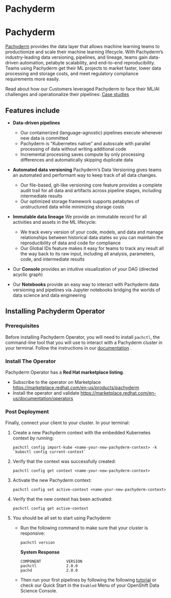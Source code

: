 # Pachyderm

# Pachyderm

[Pachyderm](https://www.pachyderm.com/) provides the data layer that allows machine learning teams to productionize and scale their machine learning lifecycle. With Pachyderm’s industry-leading data versioning, pipelines, and lineage, teams gain data-driven automation, petabyte scalability, and end-to-end reproducibility. Teams using Pachyderm get their ML projects to market faster, lower data processing and storage costs, and meet regulatory compliance requirements more easily.

Read about how our Customers leveraged Pachyderm to face their ML/AI challenges and operationalize their pipelines: [Case studies](https://www.pachyderm.com/case-studies/)

## Features include

- **Data-driven pipelines**
    - Our containerized (language-agnostic) pipelines execute whenever new data is committed
    - Pachyderm is "Kubernetes native" and autoscale with parallel processing of data without writing additional code
    - Incremental processing saves compute by only processing differences and automatically skipping duplicate data

- **Automated data versioning**
    Pachyderm’s Data Versioning gives teams an automated and performant way to keep track of all data changes.
    - Our file-based, git-like versioning core feature provides a complete audit trail for all data and artifacts across pipeline stages, including intermediate results
    - Our optimized storage framework supports petabytes of unstructured data while minimizing storage costs

- **Immutable data lineage**
    We provide an immutable record for all activities and assets in the ML lifecycle:
    - We track every version of your code, models, and data and manage relationships between historical data states so you can maintain the reproducibility of data and code for compliance
    - Our Global IDs feature makes it easy for teams to track any result all the way back to its raw input, including all analysis, parameters, code, and intermediate results

- Our **Console** provides an intuitive visualization of your DAG (directed acyclic graph)

- Our **Notebooks** provide an easy way to interact with Pachyderm data versioning and pipelines via Jupyter notebooks bridging the worlds of data science and data engineering


## Installing Pachyderm Operator

### Prerequisites
Before installing Pachyderm Operator, you will need to install `pachctl`, the command-line tool that you will use to interact with a Pachyderm cluster in your terminal.
Follow the instructions in our [documentation](https://docs.pachyderm.com/2.0.x-rc/getting_started/local_installation/#install-pachctl) .

### Install The Operator
Pachyderm Operator has a **Red Hat marketplace listing**.

- Subscribe to the operator on Marketplace
  https://marketplace.redhat.com/en-us/products/pachyderm
- Install the operator and validate
  https://marketplace.redhat.com/en-us/documentation/operators

### Post Deployment
Finally, connect your client to your cluster.
In your terminal:

1. Create a new Pachyderm context with the embedded Kubernetes context by running:

    ```
    pachctl config import-kube <name-your-new-pachyderm-context> -k `kubectl config current-context`
    ```

1. Verify that the context was successfully created:

    ```
    pachctl config get context <name-your-new-pachyderm-context>
    ```

1. Activate the new Pachyderm context:

    ```
    pachctl config set active-context <name-your-new-pachyderm-context>
    ```

1. Verify that the new context has been activated:

    ```
    pachctl config get active-context
    ```

1. You should be all set to start using Pachyderm

    * Run the following command to make sure that your cluster is responsive:
        ```
        pachctl version
        ```
        **System Response**
        ```
        COMPONENT           VERSION
        pachctl             2.0.0
        pachd               2.0.0
        ```
    * Then run your first pipelines by following the following [tutorial](https://docs.pachyderm.com/latest/getting_started/beginner_tutorial/) or check our Quick Start in the `Enabled` Menu of your OpenShift Data Science Console.

    